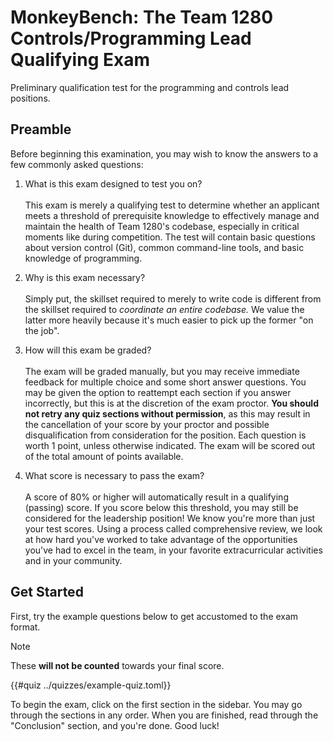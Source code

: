 # MonkeyBench: The Team 1280 Controls/Programming Lead Qualifying Exam

Preliminary qualification test for the programming and controls lead positions.

## Preamble

Before beginning this examination, you may wish to know the answers to a
few commonly asked questions:

1. What is this exam designed to test you on?  
   <br />
   This exam is merely a qualifying test to determine whether an applicant
   meets a threshold of prerequisite knowledge to effectively manage and
   maintain the health of Team 1280's codebase, especially in critical
   moments like during competition. The test will contain basic questions
   about version control (Git), common command-line tools, and basic
   knowledge of programming.

2. Why is this exam necessary?  
    <br />
   Simply put, the skillset required to merely to write code is
   different from the skillset required to _coordinate an entire codebase._
   We value the latter more heavily because it's much easier to pick up the
   former "on the job".

3. How will this exam be graded?  
   <br /> The exam will be graded manually, but you may receive
   immediate feedback for multiple choice and some short answer
   questions. You may be given the option to reattempt each section if
   you answer incorrectly, but this is at the discretion of the exam
   proctor. **You should not retry any quiz sections without
   permission**, as this may result in the cancellation of your score by
   your proctor and possible disqualification from consideration for the
   position. Each question is worth 1 point, unless otherwise indicated.
   The exam will be scored out of the total amount of points available.

4. What score is necessary to pass the exam?  
   <br /> A score of 80% or higher will automatically result in a
   qualifying (passing) score. If you score below this threshold, you may
   still be considered for the leadership position! We know you're more
   than just your test scores. Using a process called comprehensive
   review, we look at how hard you've worked to take advantage of the
   opportunities you've had to excel in the team, in your favorite
   extracurricular activities and in your community.

## Get Started

First, try the example questions below to get accustomed to the exam
format.

> [!NOTE]
> These **will not be counted** towards your final score.

{{#quiz ../quizzes/example-quiz.toml}}

To begin the exam, click on the first section in the sidebar. You may go
through the sections in any order. When you are finished, read through
the "Conclusion" section, and you're done. Good luck!
